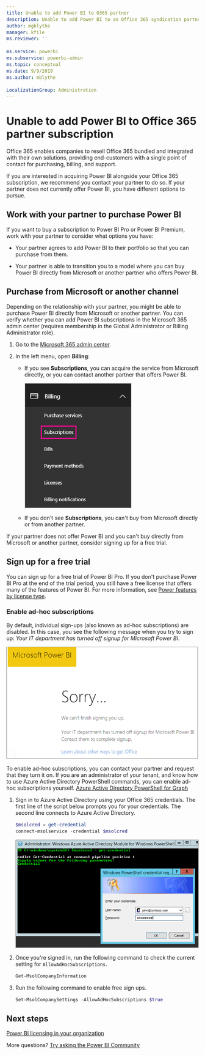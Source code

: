 ```yaml
---
title: Unable to add Power BI to O365 partner
description: Unable to add Power BI to an Office 365 syndication partner. The syndicated model is a purchasing model used by Office 365.
author: mgblythe
manager: kfile
ms.reviewer: ''

ms.service: powerbi
ms.subservice: powerbi-admin
ms.topic: conceptual
ms.date: 9/9/2019
ms.author: mblythe

LocalizationGroup: Administration
---
```


# Unable to add Power BI to Office 365 partner subscription

Office 365 enables companies to resell Office 365 bundled and integrated with their own solutions, providing end-customers with a single point of contact for purchasing, billing, and support.

If you are interested in acquiring Power BI alongside your Office 365 subscription, we recommend you contact your partner to do so. If your partner does not currently offer Power BI, you have different options to pursue.

## Work with your partner to purchase Power BI

If you want to buy a subscription to Power BI Pro or Power BI Premium, work with your partner to consider what options you have:

* Your partner agrees to add Power BI to their portfolio so that you can purchase from them.

* Your partner is able to transition you to a model where you can buy Power BI directly from Microsoft or another partner who offers Power BI.

## Purchase from Microsoft or another channel

Depending on the relationship with your partner, you might be able to purchase Power BI directly from Microsoft or another partner. You can verify whether you can add Power BI subscriptions in the Microsoft 365 admin center (requires membership in the Global Administrator or Billing Administrator role).

1. Go to the [Microsoft 365 admin center](https://admin.microsoft.com/AdminPortal/Home#/homepage).

1. In the left menu, open **Billing**:

    * If you see **Subscriptions**, you can acquire the service from Microsoft directly, or you can contact another partner that offers Power BI.

        ![Billing - with subscriptions](media/service-admin-syndication-partner/billingsub.png)

    * If you don't see **Subscriptions**, you can't buy from Microsoft directly or from another partner.

If your partner does not offer Power BI and you can't buy directly from Microsoft or another partner, consider signing up for a free trial.

## Sign up for a free trial

You can sign up for a free trial of Power BI Pro. If you don't purchase Power BI Pro at the end of the trial period, you still have a free license that offers many of the features of Power BI. For more information, see [Power features by license type](service-features-license-type.md).

### Enable ad-hoc subscriptions

By default, individual sign-ups (also known as ad-hoc subscriptions) are disabled. In this case, you see the following message when you try to sign up: *Your IT department has turned off signup for Microsoft Power BI*.

![Sorry image](media/service-admin-syndication-partner/sorry.png)

To enable ad-hoc subscriptions, you can contact your partner and request that they turn it on. If you are an administrator of your tenant, and know how to use Azure Active Directory PowerShell commands, you can enable ad-hoc subscriptions yourself. [Azure Active Directory PowerShell for Graph](/powershell/azure/active-directory/install-adv2/)

1. Sign in to Azure Active Directory using your Office 365 credentials. The first line of the script below prompts you for your credentials. The second line connects to Azure Active Directory.

    ```powershell
    $msolcred = get-credential
    connect-msolservice -credential $msolcred
    ```

    ![Enter your credentials](media/service-admin-syndication-partner/aad-signin.png)

1. Once you're signed in, run the following command to check the current setting for `AllowAdHocSubscriptions`.

    ```powershell
    Get-MsolCompanyInformation
    ```

1. Run the following command to enable free sign ups.

    ```powershell
    Set-MsolCompanySettings -AllowAdHocSubscriptions $true
    ```

## Next steps

[Power BI licensing in your organization](service-admin-licensing-organization.md)

More questions? [Try asking the Power BI Community](http://community.powerbi.com/)